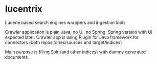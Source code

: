 # lucentrix
Lucene based search engines wrappers and ingestion tools

Crawler application is plain Java, no UI, no Spring. 
Spring version with UI expected later.
Crawler app is using Plugin for Java framework for connectors (both repositories/sources and target/indices)

Main purpose is filling Solr (and other indices) with dummy generated documents.
